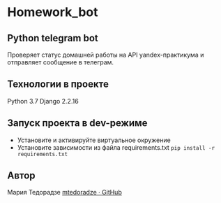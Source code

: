 # Homework_bot
## Python telegram bot 
Проверяет статус домашней работы на API yandex-практикума и отправляет сообщение в телеграм.

## Технологии в проекте
Python 3.7
Django 2.2.16

## Запуск проекта в dev-режиме
* Установите и активируйте виртуальное окружение
* Установите зависимости из файла requirements.txt
`pip install -r requirements.txt`

## Автор
Мария Тедорадзе
[mtedoradze · GitHub](https://github.com/mtedoradze) 
